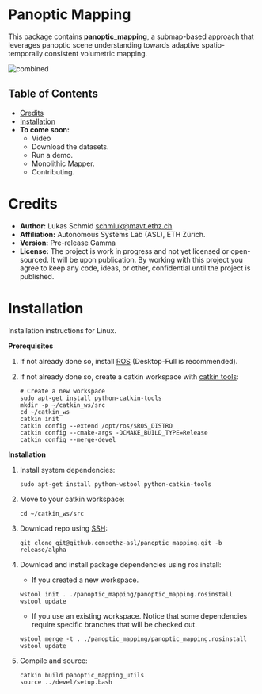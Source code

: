 # Panoptic Mapping
This package contains **panoptic_mapping**, a submap-based approach that leverages panoptic scene understanding towards adaptive spatio-temporally consistent volumetric mapping.

![combined](https://user-images.githubusercontent.com/36043993/110769139-2ab26780-8258-11eb-8b7a-ed4f2e050ea4.png)

## Table of Contents
* [Credits](#Credits)
* [Installation](#Installation)
* **To come soon:**
  * Video
  * Download the datasets.
  * Run a demo.
  * Monolithic Mapper.
  * Contributing.

# Credits
* **Author:** Lukas Schmid <schmluk@mavt.ethz.ch>
* **Affiliation:** Autonomous Systems Lab (ASL), ETH Zürich.
* **Version:** Pre-release Gamma
* **License:** The project is work in progress and not yet licensed or open-sourced. It will be upon publication. By working with this project you agree to keep any code, ideas, or other, confidential until the project is published.


# Installation
Installation instructions for Linux.

**Prerequisites**

1. If not already done so, install [ROS](http://wiki.ros.org/ROS/Installation) (Desktop-Full is recommended).

2. If not already done so, create a catkin workspace with [catkin tools](https://catkin-tools.readthedocs.io/en/latest/):
    ```shell script    
    # Create a new workspace
    sudo apt-get install python-catkin-tools
    mkdir -p ~/catkin_ws/src
    cd ~/catkin_ws
    catkin init
    catkin config --extend /opt/ros/$ROS_DISTRO
    catkin config --cmake-args -DCMAKE_BUILD_TYPE=Release
    catkin config --merge-devel
    ```

**Installation**

1. Install system dependencies:
    ```shell script
    sudo apt-get install python-wstool python-catkin-tools
    ```

2. Move to your catkin workspace:
    ```shell script
    cd ~/catkin_ws/src
    ```

3. Download repo using [SSH](https://docs.github.com/en/github/authenticating-to-github/connecting-to-github-with-ssh):
    ```shell script
    git clone git@github.com:ethz-asl/panoptic_mapping.git -b release/alpha
    ```

4. Download and install package dependencies using ros install:
    * If you created a new workspace.
    ```shell script
    wstool init . ./panoptic_mapping/panoptic_mapping.rosinstall
    wstool update
    ```

    * If you use an existing workspace. Notice that some dependencies require specific branches that will be checked out.
    ```shell script
    wstool merge -t . ./panoptic_mapping/panoptic_mapping.rosinstall
    wstool update
    ```

5. Compile and source:
    ```shell script
    catkin build panoptic_mapping_utils
    source ../devel/setup.bash
    ```
